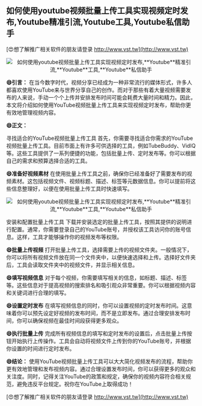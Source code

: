 ## **如何使用youtube视频批量上传工具实现视频定时发布,**Youtube**精准引流,**Youtube**工具,**Youtube**私信助手**

[😍想了解推广相关软件的朋友请登录 http://www.vst.tw](http://www.vst.tw)

 <center><img src="https://vst.tw/MP4/tuiguang/png/6.png" alt="如何使用youtube视频批量上传工具实现视频定时发布,**Youtube**精准引流,**Youtube**工具,**Youtube**私信助手"></center>

**😄引言：**
在当今数字时代，视频分享已经成为一种非常流行的媒体形式，许多人都喜欢使用YouTube来与世界分享自己的创作。而对于那些有着大量视频需要发布的人来说，手动一个个上传并安排发布时间可能会耗费大量时间和精力。因此，本文将介绍如何使用YouTube视频批量上传工具来实现视频定时发布，帮助你更有效地管理视频内容。

**😄正文：**

寻找适合的YouTube视频批量上传工具
首先，你需要寻找适合你需求的YouTube视频批量上传工具。目前市面上有许多可供选择的工具，例如TubeBuddy、VidIQ等。这些工具提供了一系列便捷的功能，包括批量上传、定时发布等。你可以根据自己的需求和预算选择合适的工具。

**😄准备好视频素材**
在使用批量上传工具之前，确保你已经准备好了需要发布的视频素材。这包括视频文件、视频标题、描述、标签等元数据信息。你可以提前将这些信息整理好，以便在使用批量上传工具时快速填写。

 <center><img src="https://vst.tw/MP4/tuiguang/png/8.png" alt="如何使用youtube视频批量上传工具实现视频定时发布,**Youtube**精准引流,**Youtube**工具,**Youtube**私信助手"></center>

安装和配置批量上传工具
下载并安装选定的批量上传工具，按照其提供的说明进行配置。通常，你需要登录自己的YouTube账号，并授权该工具访问你的账号信息。这样，工具才能够操作你的视频发布等权限。

**😄批量上传视频**
打开批量上传工具，选择需要上传的视频文件夹。一般情况下，你可以将所有视频文件放在同一个文件夹中，以便快速选择和上传。选择好文件夹后，工具会读取文件夹中的视频文件，并显示相关信息。

**😄填写视频信息**
对于每个视频，你需要填写相关的信息，如标题、描述、标签等。这些信息对于提高视频的搜索排名和吸引观众非常重要。你可以根据视频内容和关键词进行合理的填写。

**😄设置定时发布**
在填写视频信息的同时，你可以设置视频的定时发布时间。这意味着你可以预先设定好视频的发布时间，而不是立即发布。通过合理安排发布时间，你可以确保视频在最佳时间段获得更多观众。

**😄执行批量上传**
完成所有视频信息的填写和定时发布的设置后，点击批量上传按钮开始执行上传操作。工具会自动将视频文件上传到你的YouTube账号，并根据你设置的时间进行定时发布。

**😄结论：**
使用YouTube视频批量上传工具可以大大简化视频发布的流程，帮助你更有效地管理和发布视频内容。通过合理设置发布时间，你可以获得更多的观众和关注度。同时，记得关注YouTube的政策和规定，确保你的视频内容符合相关规范，避免违反平台规定。祝你在YouTube上取得成功！

[😍想了解推广相关软件的朋友请登录 http://www.vst.tw](http://www.vst.tw)




